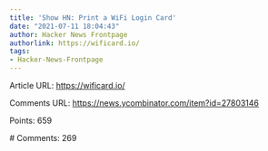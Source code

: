```yaml
---
title: 'Show HN: Print a WiFi Login Card'
date: "2021-07-11 18:04:43"
author: Hacker News Frontpage
authorlink: https://wificard.io/
tags:
- Hacker-News-Frontpage
---
```


<p>Article URL: <a href="https://wificard.io/">https://wificard.io/</a></p>
<p>Comments URL: <a href="https://news.ycombinator.com/item?id=27803146">https://news.ycombinator.com/item?id=27803146</a></p>
<p>Points: 659</p>
<p># Comments: 269</p>
